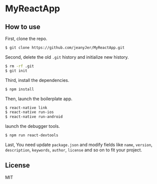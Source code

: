# MyReactApp

## How to use

First, clone the repo.

```bash
$ git clone https://github.com/jeanyJer/MyReactApp.git
```

Second, delete the old `.git` history and initialize new history.

```bash
$ rm -rf .git
$ git init
```


Third, install the dependencies.

```bash
$ npm install
```

Then, launch the boilerplate app.

```bash
$ react-native link
$ react-native run-ios
$ react-native run-android
```
launch the debugger tools.

```bash
$ npm run react-devtools
```

Last, You need update `package.json` and modify fields like `name`, `version`, `description`, `keywords`, `author`, `license` and so on to fit your project.

## License

MIT
